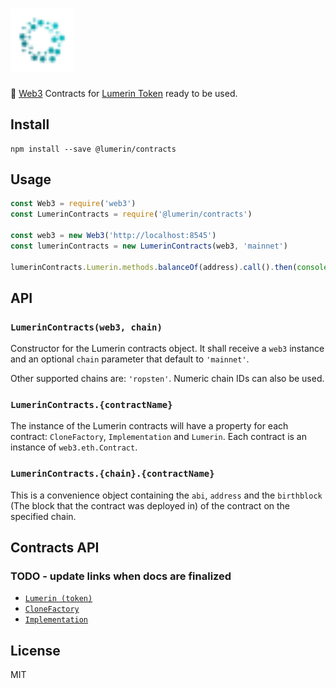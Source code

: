 <h1>
  <img src="./logo.png" alt="Lumerin Contracts JS" width="20%">
</h1>

🔌  [Web3](https://github.com/ethereum/web3.js) Contracts for [Lumerin Token](http://lumerin.io) ready to be used.

<!-- [![Build Status](https://travis-ci.org/autonomoussoftware/lumerin-contracts-js.svg?branch=master)](https://travis-ci.org/autonomoussoftware/lumerin-contracts-js)
[![Code Style](https://img.shields.io/badge/code%20style-bloq-0063a6.svg)](https://github.com/bloq/eslint-config-bloq)
[![Known Vulnerabilities](https://snyk.io/test/github/autonomoussoftware/lumerin-contracts-js/badge.svg?targetFile=package.json)](https://snyk.io/test/github/autonomoussoftware/lumerin-contracts-js) [![Greenkeeper badge](https://badges.greenkeeper.io/autonomoussoftware/lumerin-contracts-js.svg)](https://greenkeeper.io/) -->

## Install

```shell
npm install --save @lumerin/contracts
```

## Usage

```js
const Web3 = require('web3')
const LumerinContracts = require('@lumerin/contracts')

const web3 = new Web3('http://localhost:8545')
const lumerinContracts = new LumerinContracts(web3, 'mainnet')

lumerinContracts.Lumerin.methods.balanceOf(address).call().then(console.log)
```

## API

### `LumerinContracts(web3, chain)`

Constructor for the Lumerin contracts object.
It shall receive a `web3` instance and an optional `chain` parameter that default to `'mainnet'`.
<!-- Other supported chains are: `'classic'`, `'ropsten'` and `'mordor'`. -->
Other supported chains are: `'ropsten'`.
Numeric chain IDs can also be used.

### `LumerinContracts.{contractName}`

The instance of the Lumerin contracts will have a property for each contract: `CloneFactory`, `Implementation` and `Lumerin`.
Each contract is an instance of `web3.eth.Contract`.

### `LumerinContracts.{chain}.{contractName}`

This is a convenience object containing the `abi`, `address` and the `birthblock` (The block that the contract was deployed in) of the contract on the specified chain.

## Contracts API
### TODO - update links when docs are finalized

  - [`Lumerin (token)`](https://github.com/Lumerin-protocol/lumerin-overview/blob/main/docs/00-overview.md)
  - [`CloneFactory`](https://github.com/Lumerin-protocol/lumerin-overview/blob/main/docs/00-overview.md)
  - [`Implementation`](https://github.com/Lumerin-protocol/lumerin-overview/blob/main/docs/00-overview.md)

## License

MIT
